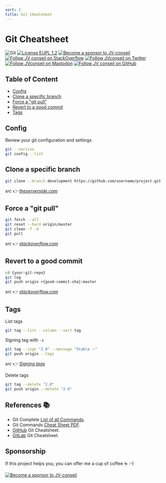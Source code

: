 ```yaml
---
sort: 2
title: Git Cheatsheet
---
```


<!-- markdownlint-disable MD025 MD026 MD033 MD041 -->
<!-- omit in toc -->
# Git Cheatsheet

![Git](https://img.shields.io/badge/Git-F05033.svg?logo=git&logoColor=white)
[![License EUPL 1.2](https://img.shields.io/badge/License-EUPL--1.2-blue.svg)](LICENSE)
[![Become a sponsor to JV-conseil](https://img.shields.io/static/v1?label=Sponsor&message=%E2%9D%A4&logo=GitHub&color=%23fe8e86)](https://github.com/sponsors/JV-conseil "Become a sponsor to JV-conseil")
[![Follow JV conseil on StackOverflow](https://img.shields.io/stackexchange/stackoverflow/r/2477854)](https://stackoverflow.com/users/2477854/jv-conseil "Follow JV conseil on StackOverflow")
[![Follow JVconseil on Twitter](https://img.shields.io/twitter/follow/JVconseil.svg?style=social&logo=twitter)](https://twitter.com/JVconseil "Follow JVconseil on Twitter")
[![Follow JVconseil on Mastodon](https://img.shields.io/mastodon/follow/109896584320509054?domain=https%3A%2F%2Ffosstodon.org)](https://fosstodon.org/@JVconseil "Follow JVconseil@fosstodon.org on Mastodon")
[![Follow JV conseil on GitHub](https://img.shields.io/github/followers/JV-conseil?label=JV-conseil&style=social)](https://github.com/JV-conseil "Follow JV-conseil on GitHub")

<!-- omit in toc -->
## Table of Content

- [Config](#config)
- [Clone a specific branch](#clone-a-specific-branch)
- [Force a "git pull"](#force-a-git-pull)
- [Revert to a good commit](#revert-to-a-good-commit)
- [Tags](#tags)

## Config

Review your git configuration and settings

```bash
git --version
git config --list
```

## Clone a specific branch

```bash
git clone --branch development https://github.com/username/project.git
```

_src :point_right: [theserverside.com](https://www.theserverside.com/blog/Coffee-Talk-Java-News-Stories-and-Opinions/How-to-git-clone-a-specific-branch-only)_

## Force a "git pull"

```bash
git fetch --all
git reset --hard origin/master
git clean -f -d
git pull
```

_src :point_right: [stackoverflow.com](https://stackoverflow.com/a/5361169/2477854/)_

## Revert to a good commit

```bash
cd {your-git-repo}
git log
git push origin +{good-commit-sha}:master
```

_src :point_right: [stackoverflow.com](https://stackoverflow.com/a/35291514/2477854/)_

## Tags

List tags

```bash
git tag --list --column --sort tag
```

Signing tag with `-s`

```bash
git tag --sign "2.0" --message "Stable ✨"
git push origin --tags
```

_src :point_right: [Signing tags](https://docs.github.com/en/authentication/managing-commit-signature-verification/signing-tags)_

Delete tags

```bash
git tag --delete "2.0"
git push origin --delete "2.0"
```

<!-- omit in toc -->
## References 📚

- Git Complete [List of all Commands](https://git-scm.com/docs).
- Git Commands [Cheat Sheet PDF](https://dev.to/doabledanny/git-cheat-sheet-50-commands-free-pdf-and-poster-4gcn).
- [GitHub](https://education.github.com/git-cheat-sheet-education.pdf) Git Cheatsheet.
- [GitLab](https://about.gitlab.com/images/press/git-cheat-sheet.pdf) Git Cheatsheet.

<!-- omit in toc -->
## Sponsorship

If this project helps you, you can offer me a cup of coffee ☕️ :-)

[![Become a sponsor to JV-conseil](https://img.shields.io/static/v1?label=Sponsor&message=%E2%9D%A4&logo=GitHub&color=%23fe8e86)](https://github.com/sponsors/JV-conseil)
